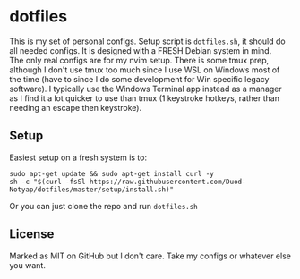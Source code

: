 # dotfiles
This is my set of personal configs. Setup script is `dotfiles.sh`, it should do all needed configs. It is designed with a FRESH Debian system in mind.  
The only real configs are for my nvim setup. There is some tmux prep, although I don't use tmux too much since I use WSL on Windows most of the time (have to since I do some development for Win specific legacy software). I typically use the Windows Terminal app instead as a manager as I find it a lot quicker to use than tmux (1 keystroke hotkeys, rather than needing an escape then keystroke).

## Setup
Easiest setup on a fresh system is to:
```
sudo apt-get update && sudo apt-get install curl -y
sh -c "$(curl -fsSl https://raw.githubusercontent.com/Duod-Notyap/dotfiles/master/setup/install.sh)"
```
Or you can just clone the repo and run `dotfiles.sh`

## License
Marked as MIT on GitHub but I don't care. Take my configs or whatever else you want.
